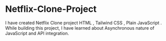 # Netflix-Clone-Project
I have created Netflix Clone project HTML , Tailwind CSS , Plain JavaScript . While building this project, I have learned about Asynchronous nature of JavaScript and API integration. 
